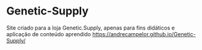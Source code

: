 # Genetic-Supply
Site criado para a loja Genetic.Supply, apenas para fins didáticos e aplicação de conteúdo aprendido 
https://andrecampelor.github.io/Genetic-Supply/
